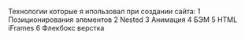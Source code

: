 Технологии которые я ипользовал при создании сайта:
1 Позиционирования элементов
2 Nested
3 Анимация
4 БЭМ
5 HTML iFrames
6 Флекбокс верстка